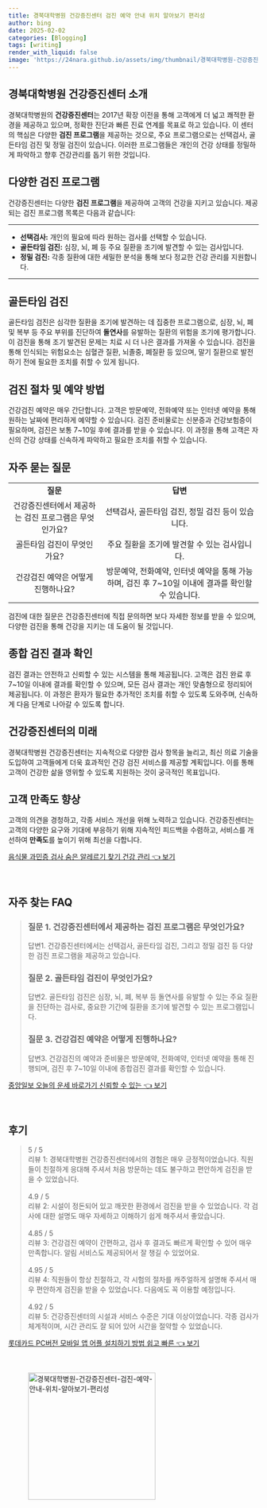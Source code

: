 ```yaml
---
title: 경북대학병원 건강증진센터 검진 예약 안내 위치 알아보기 편리성
author: bing
date: 2025-02-02
categories: [Blogging]
tags: [writing]
render_with_liquid: false
image: 'https://24nara.github.io/assets/img/thumbnail/경북대학병원-건강증진센터-검진-예약-안내-위치-알아보기-편리성.webp'
---
```



<h2 id='건강증진센터소개'>경북대학병원 건강증진센터 소개</h2>

<p>경북대학병원의 <b>건강증진센터</b>는 2017년 확장 이전을 통해 고객에게 더 넓고 쾌적한 환경을 제공하고 있으며, 정확한 진단과 빠른 진료 연계를 목표로 하고 있습니다. 이 센터의 핵심은 다양한 <b>검진 프로그램</b>을 제공하는 것으로, 주요 프로그램으로는 선택검사, 골든타임 검진 및 정밀 검진이 있습니다. 이러한 프로그램들은 개인의 건강 상태를 정밀하게 파악하고 향후 건강관리를 돕기 위한 것입니다.</p>

<h2 id='검진프로그램'>다양한 검진 프로그램</h2>

<p>건강증진센터는 다양한 <b>검진 프로그램</b>을 제공하여 고객의 건강을 지키고 있습니다. 제공되는 검진 프로그램 목록은 다음과 같습니다:</p>

<hr />

<ul>
    <li><b>선택검사:</b> 개인의 필요에 따라 원하는 검사를 선택할 수 있습니다.</li>
    <li><b>골든타임 검진:</b> 심장, 뇌, 폐 등 주요 질환을 조기에 발견할 수 있는 검사입니다.</li>
    <li><b>정밀 검진:</b> 각종 질환에 대한 세밀한 분석을 통해 보다 정교한 건강 관리를 지원합니다.</li>
</ul>

<hr />

<h2 id='골든타임검진'>골든타임 검진</h2>

<p>골든타임 검진은 심각한 질환을 조기에 발견하는 데 집중한 프로그램으로, 심장, 뇌, 폐 및 복부 등 주요 부위를 진단하여 <b>돌연사</b>를 유발하는 질환의 위험을 조기에 평가합니다. 이 검진을 통해 조기 발견된 문제는 치료 시 더 나은 결과를 가져올 수 있습니다. 검진을 통해 인식되는 위험요소는 심혈관 질환, 뇌졸중, 폐질환 등 있으며, 말기 질환으로 발전하기 전에 필요한 조치를 취할 수 있게 됩니다.</p>

<h2 id='예약절차'>검진 절차 및 예약 방법</h2>

<p>건강검진 예약은 매우 간단합니다. 고객은 방문예약, 전화예약 또는 인터넷 예약을 통해 원하는 날짜에 편리하게 예약할 수 있습니다. 검진 준비물로는 신분증과 건강보험증이 필요하며, 검진은 보통 7~10일 후에 결과를 받을 수 있습니다. 이 과정을 통해 고객은 자신의 건강 상태를 신속하게 파악하고 필요한 조치를 취할 수 있습니다.</p>

<h2 id='자주묻는질문'>자주 묻는 질문</h2>

<table>
    <tr>
        <td style="text-align: center; height: 17px;"><b>질문</b></td>
        <td style="text-align: center; height: 17px;"><b>답변</b></td>
    </tr>
    <tr>
        <td style="text-align: center; height: 17px;">건강증진센터에서 제공하는 검진 프로그램은 무엇인가요?</td>
        <td style="text-align: center; height: 17px;">선택검사, 골든타임 검진, 정밀 검진 등이 있습니다.</td>
    </tr>
    <tr>
        <td style="text-align: center; height: 17px;">골든타임 검진이 무엇인가요?</td>
        <td style="text-align: center; height: 17px;">주요 질환을 조기에 발견할 수 있는 검사입니다.</td>
    </tr>
    <tr>
        <td style="text-align: center; height: 17px;">건강검진 예약은 어떻게 진행하나요?</td>
        <td style="text-align: center; height: 17px;">방문예약, 전화예약, 인터넷 예약을 통해 가능하며, 검진 후 7~10일 이내에 결과를 확인할 수 있습니다.</td>
    </tr>
</table>

<p>검진에 대한 질문은 건강증진센터에 직접 문의하면 보다 자세한 정보를 받을 수 있으며, 다양한 검진을 통해 건강을 지키는 데 도움이 될 것입니다.</p>

<h2 id='종합검진결과'>종합 검진 결과 확인</h2>

<p>검진 결과는 안전하고 신뢰할 수 있는 시스템을 통해 제공됩니다. 고객은 검진 완료 후 7~10일 이내에 결과를 확인할 수 있으며, 모든 검사 결과는 개인 맞춤형으로 정리되어 제공됩니다. 이 과정은 환자가 필요한 추가적인 조치를 취할 수 있도록 도와주며, 신속하게 다음 단계로 나아갈 수 있도록 합니다.</p>

<h2 id='센터의미래'>건강증진센터의 미래</h2>

<p>경북대학병원 건강증진센터는 지속적으로 다양한 검사 항목을 늘리고, 최신 의료 기술을 도입하여 고객들에게 더욱 효과적인 건강 검진 서비스를 제공할 계획입니다. 이를 통해 고객이 건강한 삶을 영위할 수 있도록 지원하는 것이 궁극적인 목표입니다.</p>

<h2 id='고객만족'>고객 만족도 향상</h2>

<p>고객의 의견을 경청하고, 각종 서비스 개선을 위해 노력하고 있습니다. 건강증진센터는 고객의 다양한 요구와 기대에 부응하기 위해 지속적인 피드백을 수렴하고, 서비스를 개선하여 <b>만족도</b>를 높이기 위해 최선을 다합니다.</p>


<p><a class="click-button" title="음식물 과민증 검사 숨은 알레르기 찾기 건강 관리" href="https://24nara.github.io/posts/%EC%9D%8C%EC%8B%9D%EB%AC%BC-%EA%B3%BC%EB%AF%BC%EC%A6%9D-%EA%B2%80%EC%82%AC-%EC%88%A8%EC%9D%80-%EC%95%8C%EB%A0%88%EB%A5%B4%EA%B8%B0-%EC%B0%BE%EA%B8%B0-%EA%B1%B4%EA%B0%95-%EA%B4%80%EB%A6%AC/" rel="dofollow">음식물 과민증 검사 숨은 알레르기 찾기 건강 관리 👈 보기</a></p><br>
<h2 id='자주_찾는_FAQ'>자주 찾는 FAQ</h2>
<div itemscope="" itemtype="https://schema.org/FAQPage"> 
<blockquote> 
<div itemscope="" itemprop="mainEntity" itemtype="https://schema.org/Question"> 
<h3 itemprop="name">질문 1. 건강증진센터에서 제공하는 검진 프로그램은 무엇인가요?</h3> 
<div itemscope="" itemprop="acceptedAnswer" itemtype="https://schema.org/Answer"> 
<span itemprop="text"> 
<p>답변1. 건강증진센터에서는 선택검사, 골든타임 검진, 그리고 정밀 검진 등 다양한 검진 프로그램을 제공하고 있습니다.</p> 
</span> 
</div> 
</div> 
<div itemscope="" itemprop="mainEntity" itemtype="https://schema.org/Question"> 
<h3 itemprop="name">질문 2. 골든타임 검진이 무엇인가요?</h3> 
<div itemscope="" itemprop="acceptedAnswer" itemtype="https://schema.org/Answer"> 
<span itemprop="text"> 
<p>답변2. 골든타임 검진은 심장, 뇌, 폐, 복부 등 돌연사를 유발할 수 있는 주요 질환을 진단하는 검사로, 중요한 기간에 질환을 조기에 발견할 수 있는 프로그램입니다.</p> 
</span> 
</div> 
</div> 
<div itemscope="" itemprop="mainEntity" itemtype="https://schema.org/Question"> 
<h3 itemprop="name">질문 3. 건강검진 예약은 어떻게 진행하나요?</h3> 
<div itemscope="" itemprop="acceptedAnswer" itemtype="https://schema.org/Answer"> 
<span itemprop="text"> 
<p>답변3. 건강검진의 예약과 준비물은 방문예약, 전화예약, 인터넷 예약을 통해 진행되며, 검진 후 7~10일 이내에 종합검진 결과를 확인할 수 있습니다.</p> 
</span> 
</div> 
</div> 
</blockquote> 
</div>
<p><a class="click-button" title="중앙일보 오늘의 운세 바로가기 신뢰할 수 있는" href="https://24nara.github.io/posts/%EC%A4%91%EC%95%99%EC%9D%BC%EB%B3%B4-%EC%98%A4%EB%8A%98%EC%9D%98-%EC%9A%B4%EC%84%B8-%EB%B0%94%EB%A1%9C%EA%B0%80%EA%B8%B0-%EC%8B%A0%EB%A2%B0%ED%95%A0-%EC%88%98-%EC%9E%88%EB%8A%94/" rel="dofollow">중앙일보 오늘의 운세 바로가기 신뢰할 수 있는 👈 보기</a></p><br>
<h2 id='후기'>후기</h2>
<div itemscope itemtype="https://schema.org/Product">
  <blockquote>
  <div itemprop="review" itemscope itemtype="https://schema.org/Review">
      <div itemprop="reviewRating" itemscope itemtype="https://schema.org/Rating"> <span itemprop="ratingValue">5</span> / <span itemprop="bestRating">5</span> </div>
      <span itemprop="reviewBody">리뷰 1: 경북대학병원 건강증진센터에서의 경험은 매우 긍정적이었습니다. 직원들이 친절하게 응대해 주셔서 처음 방문하는 데도 불구하고 편안하게 검진을 받을 수 있었습니다.</span>
  </div>
  <br>
  <div itemprop="review" itemscope itemtype="https://schema.org/Review">
      <div itemprop="reviewRating" itemscope itemtype="https://schema.org/Rating"> <span itemprop="ratingValue">4.9</span> / <span itemprop="bestRating">5</span> </div>
      <span itemprop="reviewBody">리뷰 2: 시설이 정돈되어 있고 깨끗한 환경에서 검진을 받을 수 있었습니다. 각 검사에 대한 설명도 매우 자세하고 이해하기 쉽게 해주셔서 좋았습니다.</span>
  </div>
  <br>
  <div itemprop="review" itemscope itemtype="https://schema.org/Review">
      <div itemprop="reviewRating" itemscope itemtype="https://schema.org/Rating"> <span itemprop="ratingValue">4.85</span> / <span itemprop="bestRating">5</span> </div>
      <span itemprop="reviewBody">리뷰 3: 건강검진 예약이 간편하고, 검사 후 결과도 빠르게 확인할 수 있어 매우 만족합니다. 알림 서비스도 제공되어서 잘 챙길 수 있었어요.</span>
  </div>
  <br>
  <div itemprop="review" itemscope itemtype="https://schema.org/Review">
      <div itemprop="reviewRating" itemscope itemtype="https://schema.org/Rating"> <span itemprop="ratingValue">4.95</span> / <span itemprop="bestRating">5</span> </div>
      <span itemprop="reviewBody">리뷰 4: 직원들이 항상 친절하고, 각 시험의 절차를 캐주얼하게 설명해 주셔서 매우 편안하게 검진을 받을 수 있었습니다. 다음에도 꼭 이용할 예정입니다.</span>
  </div>
  <br>
  <div itemprop="review" itemscope itemtype="https://schema.org/Review">
      <div itemprop="reviewRating" itemscope itemtype="https://schema.org/Rating"> <span itemprop="ratingValue">4.92</span> / <span itemprop="bestRating">5</span> </div>
      <span itemprop="reviewBody">리뷰 5: 건강증진센터의 시설과 서비스 수준은 기대 이상이었습니다. 각종 검사가 체계적이며, 시간 관리도 잘 되어 있어 시간을 절약할 수 있었습니다.</span>
  </div>
  </blockquote>
</div>
<p><a class="click-button" title="롯데카드 PC버전 모바일 앱 어플 설치하기 방법 쉽고 빠른" href="https://24nara.github.io/posts/%EB%A1%AF%EB%8D%B0%EC%B9%B4%EB%93%9C-PC%EB%B2%84%EC%A0%84-%EB%AA%A8%EB%B0%94%EC%9D%BC-%EC%95%B1-%EC%96%B4%ED%94%8C-%EC%84%A4%EC%B9%98%ED%95%98%EA%B8%B0-%EB%B0%A9%EB%B2%95-%EC%89%BD%EA%B3%A0-%EB%B9%A0%EB%A5%B8/" rel="dofollow">롯데카드 PC버전 모바일 앱 어플 설치하기 방법 쉽고 빠른 👈 보기</a></p><br>
<figure class="image"><img src="https://24nara.github.io/assets/img/thumbnail/경북대학병원-건강증진센터-검진-예약-안내-위치-알아보기-편리성.webp" alt="경북대학병원-건강증진센터-검진-예약-안내-위치-알아보기-편리성" width="256" height="256"></figure>